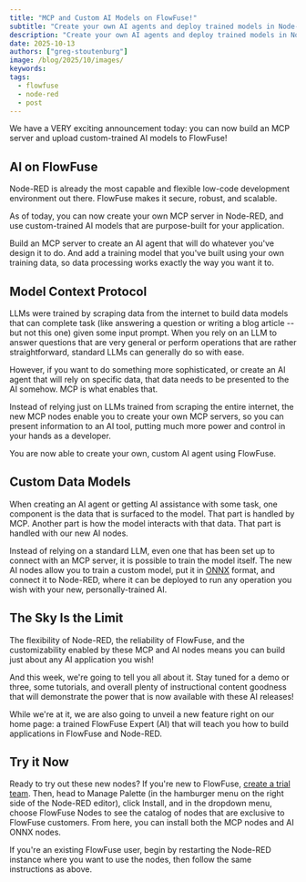 ```yaml
---
title: "MCP and Custom AI Models on FlowFuse!"
subtitle: "Create your own AI agents and deploy trained models in Node-RED"
description: "Create your own AI agents and deploy trained models in Node-RED"
date: 2025-10-13
authors: ["greg-stoutenburg"]
image: /blog/2025/10/images/
keywords: 
tags:
  - flowfuse
  - node-red
  - post
---
```


We have a VERY exciting announcement today: you can now build an MCP server and upload custom-trained AI models to FlowFuse! 

## AI on FlowFuse
Node-RED is already the most capable and flexible low-code development environment out there. FlowFuse makes it secure, robust, and scalable.

As of today, you can now create your own MCP server in Node-RED, and use custom-trained AI models that are purpose-built for your application. 

Build an MCP server to create an AI agent that will do whatever you've design it to do. And add a training model that you've built using your own training data, so data processing works exactly the way you want it to.

## Model Context Protocol
LLMs were trained by scraping data from the internet to build data models that can complete task (like answering a question or writing a blog article -- but not this one) given some input prompt. When you rely on an LLM to answer questions that are very general or perform operations that are rather straightforward, standard LLMs can generally do so with ease.

However, if you want to do something more sophisticated, or create an AI agent that will rely on specific data, that data needs to be presented to the AI somehow. MCP is what enables that.

Instead of relying just on LLMs trained from scraping the entire internet, the new MCP nodes enable you to create your own MCP servers, so you can present information to an AI tool, putting much more power and control in your hands as a developer.

You are now able to create your own, custom AI agent using FlowFuse. 

## Custom Data Models
When creating an AI agent or getting AI assistance with some task, one component is the data that is surfaced to the model. That part is handled by MCP. Another part is how the model interacts with that data. That part is handled with our new AI nodes.

Instead of relying on a standard LLM, even one that has been set up to connect with an MCP server, it is possible to train the model itself. The new AI nodes allow you to train a custom model, put it in [ONNX](onnx.ai) format, and connect it to Node-RED, where it can be deployed to run any operation you wish with your new, personally-trained AI.

## The Sky Is the Limit
The flexibility of Node-RED, the reliability of FlowFuse, and the customizability enabled by these MCP and AI nodes means you can build just about any AI application you wish!

And this week, we're going to tell you all about it. Stay tuned for a demo or three, some tutorials, and overall plenty of instructional content goodness that will demonstrate the power that is now available with these AI releases!

While we're at it, we are also going to unveil a new feature right on our home page: a trained FlowFuse Expert (AI) that will teach you how to build applications in FlowFuse and Node-RED.

## Try it Now
Ready to try out these new nodes? If you're new to FlowFuse, [create a trial team](https://app.flowfuse.com/account/create). Then, head to Manage Palette (in the hamburger menu on the right side of the Node-RED editor), click Install, and in the dropdown menu, choose FlowFuse Nodes to see the catalog of nodes that are exclusive to FlowFuse customers. From here, you can install both the MCP nodes and AI ONNX nodes.

If you're an existing FlowFuse user, begin by restarting the Node-RED instance where you want to use the nodes, then follow the same instructions as above.
